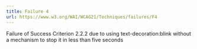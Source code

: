 ```yaml
---
title: Failure 4
url: https://www.w3.org/WAI/WCAG21/Techniques/failures/F4
---
```

Failure of Success Criterion 2.2.2 due to using text-decoration:blink without a mechanism to stop it in less than five seconds
